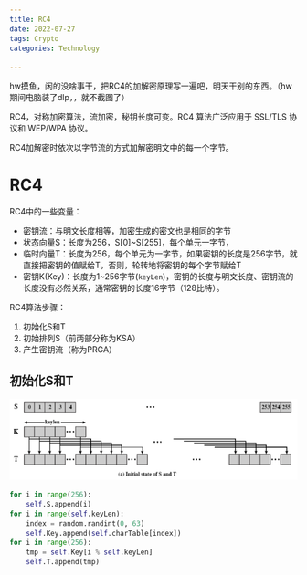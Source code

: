 ```yaml
---
title: RC4
date: 2022-07-27
tags: Crypto
categories: Technology

---
```


hw摸鱼，闲的没啥事干，把RC4的加解密原理写一遍吧，明天干别的东西。（hw期间电脑装了dlp，，就不截图了）

RC4，对称加密算法，流加密，秘钥长度可变。RC4 算法广泛应用于 SSL/TLS 协议和 WEP/WPA 协议。

RC4加解密时依次以字节流的方式加解密明文中的每一个字节。

# RC4

RC4中的一些变量：

-   密钥流：与明文长度相等，加密生成的密文也是相同的字节
-   状态向量S：长度为256，S[0]~S[255]，每个单元一字节，
-   临时向量T：长度为256，每个单元为一字节，如果密钥的长度是256字节，就直接把密钥的值赋给T，否则，轮转地将密钥的每个字节赋给T
-   密钥K(Key)：长度为1~256字节(`keyLen`)，密钥的长度与明文长度、密钥流的长度没有必然关系，通常密钥的长度16字节（128比特）。



RC4算法步骤：

1.  初始化S和T
2.  初始排列S（前两部分称为KSA）
3.  产生密钥流（称为PRGA）

## 初始化S和T

![](RC4/rc4_s_t.png)

```python
for i in range(256):
    self.S.append(i)
for i in range(self.keyLen):    
    index = random.randint(0, 63)
    self.Key.append(self.charTable[index])
for i in range(256):
    tmp = self.Key[i % self.keyLen]
    self.T.append(tmp)
```





